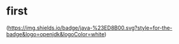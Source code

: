 # first
(https://img.shields.io/badge/java-%23ED8B00.svg?style=for-the-badge&logo=openjdk&logoColor=white)
